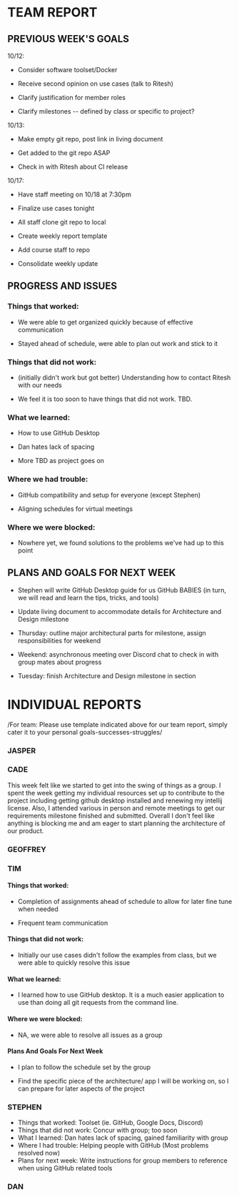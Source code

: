 # TEAM REPORT

## PREVIOUS WEEK'S GOALS

10/12:

* Consider software toolset/Docker

* Receive second opinion on use cases (talk to Ritesh)

* Clarify justification for member roles

* Clarify milestones -- defined by class or specific to project?

10/13:

* Make empty git repo, post link in living document

* Get added to the git repo ASAP

* Check in with Ritesh about CI release

10/17:

* Have staff meeting on 10/18 at 7:30pm

* Finalize use cases tonight

* All staff clone git repo to local

* Create weekly report template

* Add course staff to repo

* Consolidate weekly update

## PROGRESS AND ISSUES

### Things that worked:

* We were able to get organized quickly because of effective communication

* Stayed ahead of schedule, were able to plan out work and stick to it

### Things that did not work:

* (initially didn't work but got better) Understanding how to contact Ritesh with our needs

* We feel it is too soon to have things that did not work. TBD.

### What we learned:

* How to use GitHub Desktop

* Dan hates lack of spacing

* More TBD as project goes on

### Where we had trouble:

* GitHub compatibility and setup for everyone (except Stephen)

* Aligning schedules for virtual meetings 

### Where we were blocked:

* Nowhere yet, we found solutions to the problems we've had up to this point
  

 ## PLANS AND GOALS FOR NEXT WEEK

 * Stephen will write GitHub Desktop guide for us GitHub BABIES (in turn, we will read and learn the tips, tricks, and tools)

 * Update living document to accommodate details for Architecture and Design milestone

 * Thursday: outline major architectural parts for milestone, assign responsibilities for weekend

 * Weekend: asynchronous meeting over Discord chat to check in with group mates about progress

 * Tuesday: finish Architecture and Design milestone in section

# INDIVIDUAL REPORTS

/For team: 
  Please use template indicated above for our team report,
  simply cater it to your personal goals-successes-struggles/

### JASPER

### CADE

This week felt like we started to get into the swing of things as a group. I spent the
week getting my individual resources set up to contribute to the project including
getting github desktop installed and renewing my intellij license. Also, I attended various
in person and remote meetings to get our requirements milestone finished and submitted. Overall
I don't feel like anything is blocking me and am eager to start planning the architecture of our product.

### GEOFFREY

### TIM

#### Things that worked:

* Completion of assignments ahead of schedule to allow for later fine tune when needed

* Frequent team communication

#### Things that did not work:

* Initially our use cases didn't follow the examples from class, 
but we were able to quickly resolve this issue

#### What we learned:

* I learned how to use GitHub desktop. It is a much easier application to use than 
doing all git requests from the command line.

#### Where we were blocked:

* NA, we were able to resolve all issues as a group

#### Plans And Goals For Next Week

* I plan to follow the schedule set by the group

* Find the specific piece of the architecture/ app I will be working on, so I can prepare
for later aspects of the project

### STEPHEN

  * Things that worked: Toolset (ie. GitHub, Google Docs, Discord)
  * Things that did not work: Concur with group; too soon
  * What I learned: Dan hates lack of spacing, gained familiarity with group
  * Where I had trouble: Helping people with GitHub (Most problems resolved now)
  * Plans for next week: Write instructions for group members to reference when using GitHub related tools

### DAN
